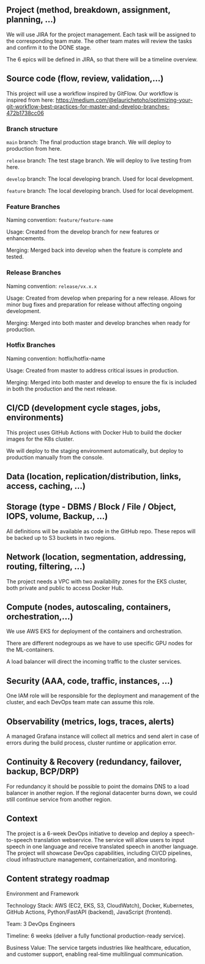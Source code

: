 ## Project (method, breakdown, assignment, planning, ...)

We will use JIRA for the project management. Each task will be assigned to the corresponding team mate. The other team mates will review the tasks and confirm it to the DONE stage.

The 6 epics will be defined in JIRA, so that there will be a timeline overview.

## Source code (flow, review, validation,...)

This project will use a workflow inspired by GitFlow.
Our workflow is inspired from here:
https://medium.com/@elaurichetoho/optimizing-your-git-workflow-best-practices-for-master-and-develop-branches-472b1738cc06

### Branch structure

`main` branch: The final production stage branch. We will deploy to production from here.

`release` branch: The test stage branch. We will deploy to live testing from here.

`develop` branch: The local developing branch. Used for local development.

`feature` branch: The local developing branch. Used for local development.

### Feature Branches

Naming convention: `feature/feature-name`

Usage: Created from the develop branch for new features or enhancements.

Merging: Merged back into develop when the feature is complete and tested.

### Release Branches

Naming convention: `release/vx.x.x`

Usage: Created from develop when preparing for a new release. Allows for minor bug fixes and preparation for release without affecting ongoing development.

Merging: Merged into both master and develop branches when ready for production.

### Hotfix Branches

Naming convention: hotfix/hotfix-name

Usage: Created from master to address critical issues in production.

Merging: Merged into both master and develop to ensure the fix is included in both the production and the next release.

## CI/CD (development cycle stages, jobs, environments)

This project uses GitHub Actions with Docker Hub to build the docker images for the K8s cluster.

We will deploy to the staging environment automatically, but deploy to production manually from the console.

## Data (location, replication/distribution, links, access, caching, ...)

## Storage (type - DBMS / Block / File / Object, IOPS, volume, Backup, ...)

All definitions will be available as code in the GitHub repo. These repos will be backed up to S3 buckets in two regions.

## Network (location, segmentation, addressing, routing, filtering, ...)

The project needs a VPC with two availability zones for the EKS cluster, both private and public to access Docker Hub.

## Compute (nodes, autoscaling, containers, orchestration,...)

We use AWS EKS for deployment of the containers and orchestration.

There are different nodegroups as we have to use specific GPU nodes for the ML-containers.

A load balancer will direct the incoming traffic to the cluster services.

## Security (AAA, code, traffic, instances, ...)

One IAM role will be responsible for the deployment and management of the cluster, and each DevOps team mate can assume this role.

## Observability (metrics, logs, traces, alerts)

A managed Grafana instance will collect all metrics and send alert in case of errors during the build process, cluster runtime or application error.

## Continuity & Recovery (redundancy, failover, backup, BCP/DRP)

For redundancy it should be possible to point the domains DNS to a load balancer in another region. If the regional datacenter burns down, we could still continue service from another region.

## Context

The project is a 6-week DevOps initiative to develop and deploy a speech-to-speech translation webservice. The service will allow users to input speech in one language and receive translated speech in another language. The project will showcase DevOps capabilities, including CI/CD pipelines, cloud infrastructure management, containerization, and monitoring.

## Content strategy roadmap

Environment and Framework

Technology Stack: AWS (EC2, EKS, S3, CloudWatch), Docker, Kubernetes, GitHub Actions, Python/FastAPI (backend), JavaScript (frontend).

Team: 3 DevOps Engineers

Timeline: 6 weeks (deliver a fully functional production-ready service).

Business Value: The service targets industries like healthcare, education, and customer support, enabling real-time multilingual communication.
